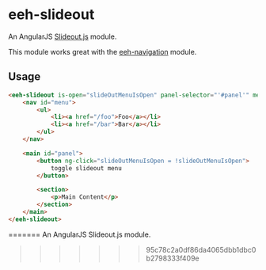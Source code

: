 # eeh-slideout
An AngularJS [Slideout.js](https://mango.github.io/slideout) module.

This module works great with the [eeh-navigation](https://ethanhann.github.io/eeh-navigation) module.

## Usage

```html
<eeh-slideout is-open="slideOutMenuIsOpen" panel-selector="'#panel'" menu-selector="'#menu'">
    <nav id="menu">
        <ul>
            <li><a href="/foo">Foo</a></li>
            <li><a href="/bar">Bar</a></li>
        </ul>
    </nav>

    <main id="panel">
        <button ng-click="slideOutMenuIsOpen = !slideOutMenuIsOpen">
            toggle slideout menu
        </button>

        <section>
            <p>Main Content</p>
        </section>
    </main>
</eeh-slideout>
```
=======
An AngularJS Slideout.js module.
>>>>>>> 95c78c2a0df86da4065dbb1dbc0b2798333f409e
